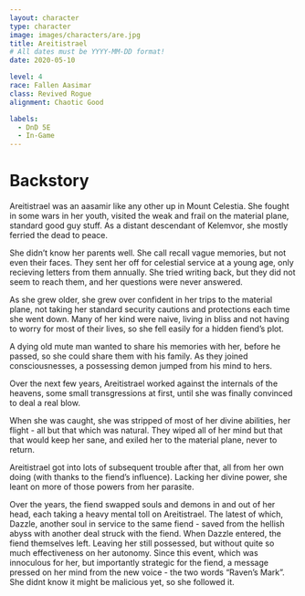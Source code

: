 ```yaml
---
layout: character
type: character
image: images/characters/are.jpg
title: Areitistrael
# All dates must be YYYY-MM-DD format!
date: 2020-05-10

level: 4
race: Fallen Aasimar
class: Revived Rogue
alignment: Chaotic Good

labels:
  - DnD 5E
  - In-Game
---
```


# Backstory

Areitistrael was an aasamir like any other up in Mount Celestia. She fought in some wars in her youth, visited the weak and frail on the material plane, standard good guy stuff. As a distant descendant of Kelemvor, she mostly ferried the dead to peace. 

She didn’t know her parents well. She call recall vague memories, but not even their faces. They sent her off for celestial service at a young age, only recieving letters from them annually. She tried writing back, but they did not seem to reach them, and her questions were never answered.

As she grew older, she grew over confident in her trips to the material plane, not taking her standard security cautions and protections each time she went down. Many of her kind were naive, living in bliss and not having to worry for most of their lives, so she fell easily for a hidden fiend’s plot. 

A dying old mute man wanted to share his memories with her, before he passed, so she could share them with his family. As they joined consciousnesses, a possessing demon jumped from his mind to hers.

Over the next few years, Areitistrael worked against the internals of the heavens, some small transgressions at first, until she was finally convinced to deal a real blow.

When she was caught, she was stripped of most of her divine abilities, her flight - all but that which was natural. They wiped all of her mind but that that would keep her sane, and exiled her to the material plane, never to return.

Areitistrael got into lots of subsequent trouble after that, all from her own doing (with thanks to the fiend’s influence). Lacking her divine power, she leant on more of those powers from her parasite.

Over the years, the fiend swapped souls and demons in and out of her head, each taking a heavy mental toll on Areitistrael. The latest of which, Dazzle, another soul in service to the same fiend - saved from the hellish abyss with another deal struck with the fiend. 
When Dazzle entered, the fiend themselves left. Leaving her still possessed, but without quite so much effectiveness on her autonomy. Since this event, which was innoculous for her, but importantly strategic for the fiend, a message pressed on her mind from the new voice - the two words “Raven’s Mark”. She didnt know it might be malicious yet, so she followed it.
